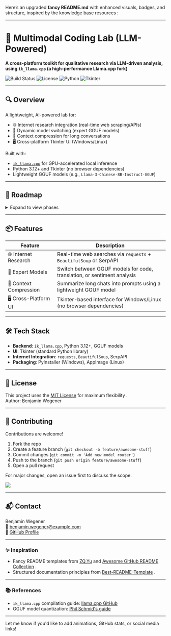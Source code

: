 Here’s an upgraded **fancy README.md** with enhanced visuals, badges, and structure, inspired by the knowledge base resources :

---

# 🧠 Multimodal Coding Lab (LLM-Powered)  
**A cross-platform toolkit for qualitative research via LLM-driven analysis, using `ik_llama.cpp` (a high-performance Llama.cpp fork)**  

![Build Status](https://img.shields.io/badge/build-passing-brightgreen) ![License](https://img.shields.io/badge/license-MIT-blue) ![Python](https://img.shields.io/badge/python-3.12+-green) ![Tkinter](https://img.shields.io/badge/tkinter-UI-blueviolet)  

---

## 🔍 **Overview**  
A lightweight, AI-powered lab for:  
- 🌐 Internet research integration (real-time web scraping/APIs)  
- 🧩 Dynamic model switching (expert GGUF models)  
- 📜 Context compression for long conversations  
- 🖥️ Cross-platform Tkinter UI (Windows/Linux)  

Built with:  
- [`ik_llama.cpp`](https://github.com/ggerganov/llama.cpp) for GPU-accelerated local inference  
- Python 3.12+ and Tkinter (no browser dependencies)  
- Lightweight GGUF models (e.g., `Llama-3-Chinese-8B-Instruct-GGUF`)  

---

## 🚀 **Roadmap**  
<details>  
  <summary>Expand to view phases</summary>  
  <ul>  
    <li>✅ Phase 1: Compile <code>ik_llama.cpp</code> with GPU support </li>  
    <li>✅ Phase 2: Select and test GGUF models for research/code/translation</li>  
    <li>🚧 Phase 3: Implement web-scraping modules for real-time data retrieval</li>  
    <li>🏗️ Phase 4: Build Tkinter UI with model selection dropdowns</li>  
    <li>🏗️ Phase 5: Train GGUF model for context compression</li>  
  </ul>  
</details>  

---

## 📦 **Features**  
| Feature               | Description                                                                 |  
|-----------------------|-----------------------------------------------------------------------------|  
| 🌐 Internet Research  | Real-time web searches via `requests` + `BeautifulSoup` or SerpAPI          |  
| 🧠 Expert Models      | Switch between GGUF models for code, translation, or sentiment analysis     |  
| 💾 Context Compression| Summarize long chats into prompts using a lightweight GGUF model            |  
| 🖥️ Cross-Platform UI | Tkinter-based interface for Windows/Linux (no browser dependencies)         |  

---

## 🛠️ **Tech Stack**  
- **Backend**: `ik_llama.cpp`, Python 3.12+, GGUF models  
- **UI**: Tkinter (standard Python library)  
- **Internet Integration**: `requests`, `BeautifulSoup`, SerpAPI  
- **Packaging**: PyInstaller (Windows), AppImage (Linux)  

---

## 📜 **License**  
This project uses the [MIT License](https://opensource.org/licenses/MIT) for maximum flexibility .  
Author: Benjamin Wegener  

---

## 🤝 **Contributing**  
Contributions are welcome!  
1. Fork the repo  
2. Create a feature branch (`git checkout -b feature/awesome-stuff`)  
3. Commit changes (`git commit -m 'Add new model router'`)  
4. Push to the branch (`git push origin feature/awesome-stuff`)  
5. Open a pull request  

For major changes, open an issue first to discuss the scope.  

[![](https://img.shields.io/badge/contributions-welcome-brightgreen?style=flat)](https://github.com/benjaminwegenar/multimodal-lab/issues)  

---

## 📬 **Contact**  
Benjamin Wegener  
📧 benjamin.wegener@example.com  
🔗 [GitHub Profile](https://github.com/benjaminwegenar)  

---

### ✨ **Inspiration**  
- Fancy README templates from [ZQ.Yu](https://github.com/ZQPei)  and [Awesome GitHub README Collection](https://awesome-github-readme-profile.netlify.app) .  
- Structured documentation principles from [Best-README-Template](https://gitee.com/Best-README-Template) .  

---

### 📚 **References**  
- `ik_llama.cpp` compilation guide: [llama.cpp GitHub](https://github.com/ggerganov/llama.cpp)  
- GGUF model quantization: [Phil Schmid's guide](https://www.philschmid.de/llama-cpp)  

---

Let me know if you'd like to add animations, GitHub stats, or social media links! 
